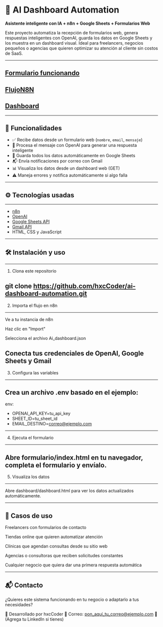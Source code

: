 # 🧠 AI Dashboard Automation  
**Asistente inteligente con IA + n8n + Google Sheets + Formularios Web**

Este proyecto automatiza la recepción de formularios web, genera respuestas inteligentes con OpenAI, guarda los datos en Google Sheets y los muestra en un dashboard visual. Ideal para freelancers, negocios pequeños o agencias que quieren optimizar su atención al cliente sin costos de SaaS.

---

[Formulario funcionando](./assets/form.JPG)  
---
[FlujoN8N](./assets/ai_dashboard.JPG)
---
[Dashboard](./assets/dashboard.JPG)
---


---

## 🚀 Funcionalidades

- ✅ Recibe datos desde un formulario web (`nombre`, `email`, `mensaje`)
- 🤖 Procesa el mensaje con OpenAI para generar una respuesta inteligente
- 📄 Guarda todos los datos automáticamente en Google Sheets
- 📬 Envía notificaciones por correo con Gmail
- 📊 Visualiza los datos desde un dashboard web (GET)
- ⚠️ Maneja errores y notifica automáticamente si algo falla
  
---

## ⚙️ Tecnologías usadas
---
- [n8n](https://n8n.io)
- [OpenAI](https://platform.openai.com)
- [Google Sheets API](https://developers.google.com/sheets)
- [Gmail API](https://developers.google.com/gmail/api)
- HTML, CSS y JavaScript

---

## 🛠️ Instalación y uso
---
1. Clona este repositorio

git clone https://github.com/hxcCoder/ai-dashboard-automation.git
---
2. Importa el flujo en n8n
---

Ve a tu instancia de n8n

Haz clic en "Import"

Selecciona el archivo Ai_dashboard.json

Conecta tus credenciales de OpenAI, Google Sheets y Gmail
---
3. Configura las variables
---
Crea un archivo .env basado en el ejemplo:
---

env:
- OPENAI_API_KEY=tu_api_key
- SHEET_ID=tu_sheet_id
- EMAIL_DESTINO=correo@ejemplo.com
---
4. Ejecuta el formulario
---
Abre formulario/index.html en tu navegador, completa el formulario y envíalo.
---
5. Visualiza los datos
---

Abre dashboard/dashboard.html para ver los datos actualizados automáticamente.

---
💼 Casos de uso
---

Freelancers con formularios de contacto

Tiendas online que quieren automatizar atención

Clínicas que agendan consultas desde su sitio web

Agencias o consultoras que reciben solicitudes constantes

Cualquier negocio que quiera dar una primera respuesta automática

---
📬 Contacto
---
¿Quieres este sistema funcionando en tu negocio o adaptarlo a tus necesidades?

👤 Desarrollado por hxcCoder
📧 Correo: pon_aquí_tu_correo@ejemplo.com
🔗 (Agrega tu LinkedIn si tienes)


